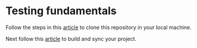 # Testing fundamentals

Follow the steps in this [article](https://www.jetbrains.com/help/idea/cloning-repository.html#clone_project_from_main_screen)
to clone this repository in your local machine.

Next follow this [article](https://www.jetbrains.com/help/idea/build-sync-tool-window.html) to build
and sync your project.
